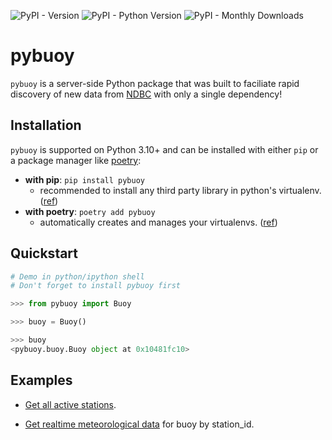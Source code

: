 ![PyPI - Version](https://img.shields.io/pypi/v/pybuoy?color=blue)
![PyPI - Python Version](https://img.shields.io/pypi/pyversions/pybuoy)
![PyPI - Monthly Downloads](https://img.shields.io/pypi/dm/pybuoy)

# pybuoy

`pybuoy` is a server-side Python package that was built to faciliate rapid discovery of new data from [NDBC](https://www.ndbc.noaa.gov/) with only a single dependency!

## Installation

`pybuoy` is supported on Python 3.10+ and can be installed with either `pip` or a package manager like [poetry](https://python-poetry.org):

- **with pip**: `pip install pybuoy`
  - recommended to install any third party library in python's virtualenv. ([ref](https://packaging.python.org/en/latest/guides/installing-using-pip-and-virtual-environments))
- **with poetry**: `poetry add pybuoy`
  - automatically creates and manages your virtualenvs. ([ref](https://realpython.com/dependency-management-python-poetry))

## Quickstart

```python
# Demo in python/ipython shell
# Don't forget to install pybuoy first

>>> from pybuoy import Buoy

>>> buoy = Buoy()

>>> buoy
<pybuoy.buoy.Buoy object at 0x10481fc10>
```

## Examples

- [Get all active stations](./docs/examples/get_activestations.py).

- [Get realtime meteorological data](./docs/examples/get_realtime_data.py) for buoy by station_id.
